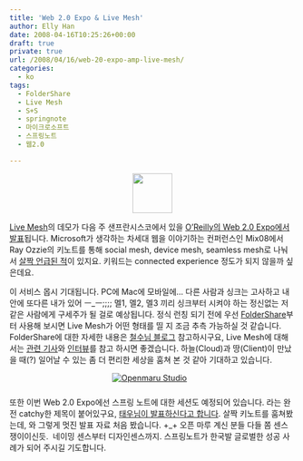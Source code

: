 ```yaml
---
title: 'Web 2.0 Expo & Live Mesh'
author: Elly Han
date: 2008-04-16T10:25:26+00:00
draft: true
private: true
url: /2008/04/16/web-20-expo-amp-live-mesh/
categories:
  - ko
tags:
  - FolderShare
  - Live Mesh
  - S+S
  - springnote
  - 마이크로소프트
  - 스프링노트
  - 웹2.0

---
```

<P align="center">
  <img src="https://i2.wp.com/ellyhan.cafe24.com/wp-content/uploads/2008/04/xng8jawmqm.png?fit=739%2C70" height="70" data-recalc-dims="1" />
</P>

  


  
[Live Mesh][1]의 데모가 다음 주 샌프란시스코에서 있을 [O’Reilly의 Web 2.0 Expo에서 발표][2]됩니다. Microsoft가 생각하는 차세대 웹을 이야기하는 컨퍼런스인 Mix08에서 Ray Ozzie의 키노트를 통해 social mesh, device mesh, seamless mesh로 나눠서 [살짝 언급된 적][3]이 있지요. 키워드는 connected experience 정도가 되지 않을까 싶은데요. 

  


이 서비스 몹시 기대됩니다. PC에 Mac에 모바일에&#8230; 다른 사람과 싱크는 고사하고 내 안에 또다른 내가 있어 ㅡ_ㅡ;;;; 멜1, 멜2, 멜3 끼리 싱크부터 시켜야 하는 정신없는 저 같은 사람에게 구세주가 될 걸로 예상됩니다. 정식 런칭 되기 전에 우선 [FolderShare][4]부터 사용해 보시면 Live Mesh가 어떤 형태를 띨 지 조금 추측 가능하실 것 같습니다. FolderShare에 대한 자세한 내용은 [철수님 블로그][5] 참고하시구요, Live Mesh에 대해서는 [관련 기사][6]와 [인터뷰][7]를 참고 하시면 좋겠습니다. 하늘(Cloud)과 땅(Client)이 만났을 때(?) 일어날 수 있는 좀 더 편리한 세상을 훔쳐 본 것 같아 기대하고 있습니다.



  


<P align="center">
  <A href="http://www.springnote.com/en/"><IMG title="Openmaru Studio" style="margin:0 10px 10px 0;" alt="Openmaru Studio" src="https://i0.wp.com/conferences.oreilly.com/images/logos/springnote.gif?w=739" border="0" data-recalc-dims="1" /></A>
</p>



  


<DIV style="text-align:left;">
  또한 이번 Web 2.0 Expo에선 스프링 노트에 대한 세션도 예정되어 있습니다. <STRONG><Web 2.0 Killed the Moleskine Star!></STRONG>라는 완전 catchy한 제목이 붙어있구요, <A href="http://twlog.net/ne/2008/04/15/web-20-expo-sf-%eb%b0%9c%ed%91%9c%ed%95%a9%eb%8b%88%eb%8b%a4/">태우님이 발표하신다고 합니다</A>. 살짝 키노트를 훔쳐봤는데, 와 그렇게 멋진 발표 자료 처음 봤습니다. +_+ 오픈 마루 계신 분들 다들 쫌 센스쟁이이신듯.&nbsp; 네이밍 센스부터 디자인센스까지. 스프링노트가 한국발 글로벌한 성공 사례가 되어 주시길 기도합니다.
</DIV>

 [1]: https://www.mesh.com/
 [2]: http://en.oreilly.com/webexsf2008/public/schedule/detail/3532
 [3]: http://www.microsoft.com/Presspass/exec/ozzie/03-05-08MIX.mspx
 [4]: https://www.foldershare.com/welcome.aspx
 [5]: http://charlz.wordpress.com/2008/03/11/foldershare-%eb%93%9c%eb%94%94%ec%96%b4-%ec%97%85%ea%b7%b8%eb%a0%88%ec%9d%b4%eb%93%9c/
 [6]: http://blogs.zdnet.com/microsoft/?p=1318
 [7]: http://blogs.zdnet.com/microsoft/?p=1339